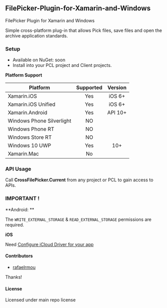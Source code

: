 ## FilePicker-Plugin-for-Xamarin-and-Windows
FilePicker Plugin for Xamarin and Windows

Simple cross-platform plug-in that allows Pick files, save files and open the archive application standards.

### Setup

* Available on NuGet: soon
* Install into your PCL project and Client projects.

**Platform Support**

|Platform|Supported|Version|
| ------------------- | :-----------: | :------------------: |
|Xamarin.iOS|Yes|iOS 6+|
|Xamarin.iOS Unified|Yes|iOS 6+|
|Xamarin.Android|Yes|API 10+|
|Windows Phone Silverlight|NO||
|Windows Phone RT|NO||
|Windows Store RT|NO||
|Windows 10 UWP|Yes|10+|
|Xamarin.Mac|No||

### API Usage

Call **CrossFilePicker.Current** from any project or PCL to gain access to APIs.

### **IMPORTANT !**
**Android: **

The `WRITE_EXTERNAL_STORAGE` & `READ_EXTERNAL_STORAGE` permissions are required.

**iOS** 

Need [Configure iCloud Driver for your app](https://developer.xamarin.com/guides/ios/platform_features/intro_to_cloudkit)

#### Contributors
* [rafaelrmou](https://github.com/rafaelrmou)
 
Thanks!

#### License
Licensed under main repo license
